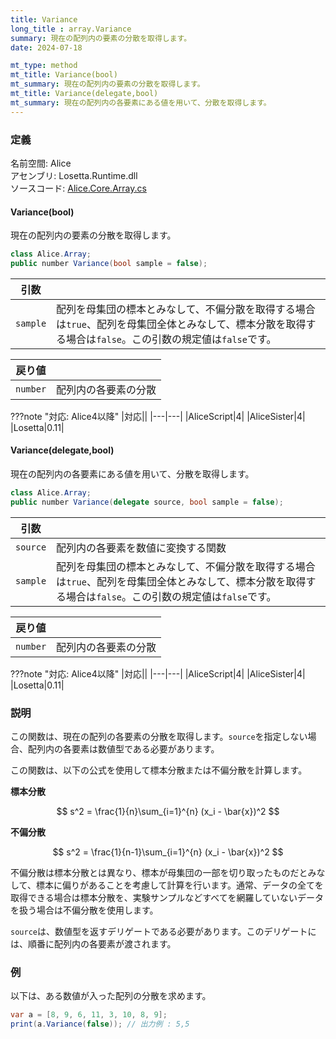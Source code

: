 ```yaml
---
title: Variance
long_title : array.Variance
summary: 現在の配列内の要素の分散を取得します。
date: 2024-07-18

mt_type: method
mt_title: Variance(bool)
mt_summary: 現在の配列内の要素の分散を取得します。
mt_title: Variance(delegate,bool)
mt_summary: 現在の配列内の各要素にある値を用いて、分散を取得します。
---
```


### 定義
名前空間: Alice<br/>
アセンブリ: Losetta.Runtime.dll<br/>
ソースコード: [Alice.Core.Array.cs](https://github.com/WSOFT-Project/Losetta/blob/master/Losetta.Runtime/Core/Extension/Alice.Core.Array.cs)



#### Variance(bool)

現在の配列内の要素の分散を取得します。

```cs title="AliceScript"
class Alice.Array;
public number Variance(bool sample = false);
```

|引数| |
|-|-|
|`sample`|配列を母集団の標本とみなして、不偏分散を取得する場合は`true`、配列を母集団全体とみなして、標本分散を取得する場合は`false`。この引数の規定値は`false`です。|

|戻り値| |
|-|-|
|`number`|配列内の各要素の分散|

???note "対応: Alice4以降"
    |対応||
    |---|---|
    |AliceScript|4|
    |AliceSister|4|
    |Losetta|0.11|

#### Variance(delegate,bool)

現在の配列内の各要素にある値を用いて、分散を取得します。

```cs title="AliceScript"
class Alice.Array;
public number Variance(delegate source, bool sample = false);
```

|引数| |
|-|-|
|`source`|配列内の各要素を数値に変換する関数|
|`sample`|配列を母集団の標本とみなして、不偏分散を取得する場合は`true`、配列を母集団全体とみなして、標本分散を取得する場合は`false`。この引数の規定値は`false`です。|

|戻り値| |
|-|-|
|`number`|配列内の各要素の分散|

???note "対応: Alice4以降"
    |対応||
    |---|---|
    |AliceScript|4|
    |AliceSister|4|
    |Losetta|0.11|

### 説明
この関数は、現在の配列の各要素の分散を取得します。`source`を指定しない場合、配列内の各要素は数値型である必要があります。

この関数は、以下の公式を使用して標本分散または不偏分散を計算します。

**標本分散**

$$
s^2 = \frac{1}{n}\sum_{i=1}^{n} (x_i - \bar{x})^2
$$

**不偏分散**

$$
s^2 = \frac{1}{n-1}\sum_{i=1}^{n} (x_i - \bar{x})^2
$$

不偏分散は標本分散とは異なり、標本が母集団の一部を切り取ったものだとみなして、標本に偏りがあることを考慮して計算を行います。通常、データの全てを取得できる場合は標本分散を、実験サンプルなどすべてを網羅していないデータを扱う場合は不偏分散を使用します。

`source`は、数値型を返すデリゲートである必要があります。このデリゲートには、順番に配列内の各要素が渡されます。

### 例
以下は、ある数値が入った配列の分散を求めます。

```cs title="AliceScript"
var a = [8, 9, 6, 11, 3, 10, 8, 9];
print(a.Variance(false)); // 出力例 : 5,5
```
